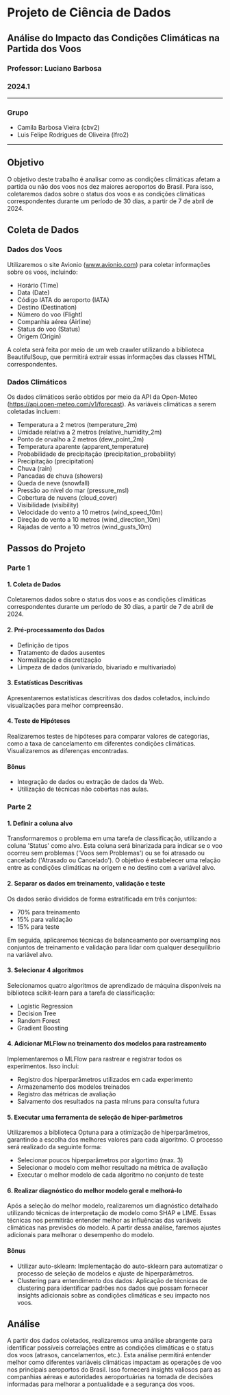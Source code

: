 # Projeto de Ciência de Dados

## Análise do Impacto das Condições Climáticas na Partida dos Voos

### Professor: Luciano Barbosa

### 2024.1

---

### Grupo

* Camila Barbosa Vieira (cbv2)
* Luis Felipe Rodrigues de Oliveira (lfro2)

---

## Objetivo

O objetivo deste trabalho é analisar como as condições climáticas afetam a partida ou não dos voos nos dez maiores aeroportos do Brasil. Para isso, coletaremos dados sobre o status dos voos e as condições climáticas correspondentes durante um período de 30 dias, a partir de 7 de abril de 2024.

## Coleta de Dados

### Dados dos Voos

Utilizaremos o site Avionio (www.avionio.com) para coletar informações sobre os voos, incluindo:

* Horário (Time)
* Data (Date)
* Código IATA do aeroporto (IATA)
* Destino (Destination)
* Número do voo (Flight)
* Companhia aérea (Airline)
* Status do voo (Status)
* Origem (Origin)

A coleta será feita por meio de um web crawler utilizando a biblioteca BeautifulSoup, que permitirá extrair essas informações das classes HTML correspondentes.

### Dados Climáticos

Os dados climáticos serão obtidos por meio da API da Open-Meteo (https://api.open-meteo.com/v1/forecast). As variáveis climáticas a serem coletadas incluem:

* Temperatura a 2 metros (temperature_2m)
* Umidade relativa a 2 metros (relative_humidity_2m)
* Ponto de orvalho a 2 metros (dew_point_2m)
* Temperatura aparente (apparent_temperature)
* Probabilidade de precipitação (precipitation_probability)
* Precipitação (precipitation)
* Chuva (rain)
* Pancadas de chuva (showers)
* Queda de neve (snowfall)
* Pressão ao nível do mar (pressure_msl)
* Cobertura de nuvens (cloud_cover)
* Visibilidade (visibility)
* Velocidade do vento a 10 metros (wind_speed_10m)
* Direção do vento a 10 metros (wind_direction_10m)
* Rajadas de vento a 10 metros (wind_gusts_10m)

## Passos do Projeto

### Parte 1

#### 1. Coleta de Dados

Coletaremos dados sobre o status dos voos e as condições climáticas correspondentes durante um período de 30 dias, a partir de 7 de abril de 2024.

#### 2. Pré-processamento dos Dados

- Definição de tipos
- Tratamento de dados ausentes
- Normalização e discretização
- Limpeza de dados (univariado, bivariado e multivariado)

#### 3. Estatísticas Descritivas

Apresentaremos estatísticas descritivas dos dados coletados, incluindo visualizações para melhor compreensão.

#### 4. Teste de Hipóteses

Realizaremos testes de hipóteses para comparar valores de categorias, como a taxa de cancelamento em diferentes condições climáticas. Visualizaremos as diferenças encontradas.

#### Bônus

- Integração de dados ou extração de dados da Web.
- Utilização de técnicas não cobertas nas aulas.

### Parte 2

#### 1. Definir a coluna alvo

Transformaremos o problema em uma tarefa de classificação, utilizando a coluna 'Status' como alvo. Esta coluna será binarizada para indicar se o voo ocorreu sem problemas ('Voos sem Problemas') ou se foi atrasado ou cancelado ('Atrasado ou Cancelado'). O objetivo é estabelecer uma relação entre as condições climáticas na origem e no destino com a variável alvo.

#### 2. Separar os dados em treinamento, validação e teste

Os dados serão divididos de forma estratificada em três conjuntos:

- 70% para treinamento
- 15% para validação
- 15% para teste
  
Em seguida, aplicaremos técnicas de balanceamento por oversampling nos conjuntos de treinamento e validação para lidar com qualquer desequilíbrio na variável alvo.

#### 3. Selecionar 4 algoritmos

Selecionamos quatro algoritmos de aprendizado de máquina disponíveis na biblioteca scikit-learn para a tarefa de classificação:

- Logistic Regression
- Decision Tree
- Random Forest
- Gradient Boosting

#### 4. Adicionar MLFlow no treinamento dos modelos para rastreamento

Implementaremos o MLFlow para rastrear e registrar todos os experimentos. Isso inclui:

- Registro dos hiperparâmetros utilizados em cada experimento
- Armazenamento dos modelos treinados
- Registro das métricas de avaliação
- Salvamento dos resultados na pasta mlruns para consulta futura

#### 5.  Executar uma ferramenta de seleção de hiper-parâmetros

Utilizaremos a biblioteca Optuna para a otimização de hiperparâmetros, garantindo a escolha dos melhores valores para cada algoritmo. O processo será realizado da seguinte forma:

- Selecionar poucos hiperparâmetros por algortimo (max. 3)
- Selecionar o modelo com melhor resultado na métrica de avaliação
- Executar o melhor modelo de cada algoritmo no conjunto de teste

#### 6. Realizar diagnóstico do melhor modelo geral e melhorá-lo

Após a seleção do melhor modelo, realizaremos um diagnóstico detalhado utilizando técnicas de interpretação de modelo como SHAP e LIME. Essas técnicas nos permitirão entender melhor as influências das variáveis climáticas nas previsões do modelo. A partir dessa análise, faremos ajustes adicionais para melhorar o desempenho do modelo.

#### Bônus
- Utilizar auto-sklearn: Implementação do auto-sklearn para automatizar o processo de seleção de modelos e ajuste de hiperparâmetros.
- Clustering para entendimento dos dados: Aplicação de técnicas de clustering para identificar padrões nos dados que possam fornecer insights adicionais sobre as condições climáticas e seu impacto nos voos.

## Análise

A partir dos dados coletados, realizaremos uma análise abrangente para identificar possíveis correlações entre as condições climáticas e o status dos voos (atrasos, cancelamentos, etc.). Esta análise permitirá entender melhor como diferentes variáveis climáticas impactam as operações de voo nos principais aeroportos do Brasil. Isso fornecerá insights valiosos para as companhias aéreas e autoridades aeroportuárias na tomada de decisões informadas para melhorar a pontualidade e a segurança dos voos.
